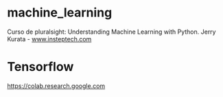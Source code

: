 # machine_learning
Curso de pluralsight: Understanding Machine Learning with Python.
Jerry Kurata - www.insteptech.com

# Tensorflow
https://colab.research.google.com
